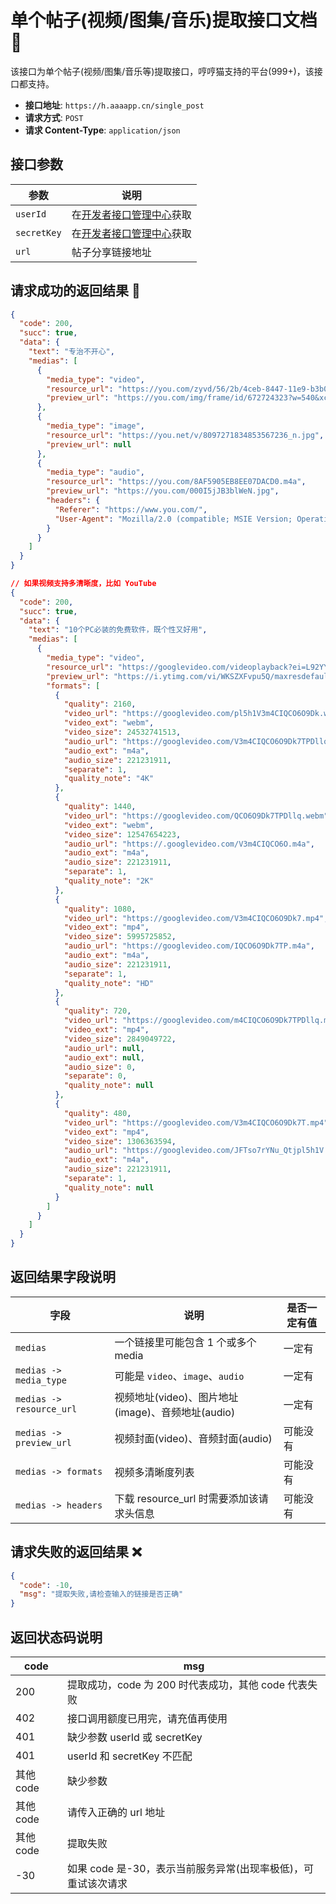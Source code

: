 # 单个帖子(视频/图集/音乐)提取接口文档 📄

该接口为单个帖子(视频/图集/音乐等)提取接口，哼哼猫支持的平台(999+)，该接口都支持。

- **接口地址**: `https://h.aaaapp.cn/single_post`
- **请求方式**: `POST`
- **请求 Content-Type**: `application/json`

## 接口参数

| 参数        | 说明                                                           |
| ----------- | -------------------------------------------------------------- |
| `userId`    | 在[开发者接口管理中心](https://h.aaaapp.cn/user/developer)获取 |
| `secretKey` | 在[开发者接口管理中心](https://h.aaaapp.cn/user/developer)获取 |
| `url`       | 帖子分享链接地址                                               |

## 请求成功的返回结果 🎉

```json
{
  "code": 200,
  "succ": true,
  "data": {
    "text": "专治不开心",
    "medias": [
      {
        "media_type": "video",
        "resource_url": "https://you.com/zyvd/56/2b/4ceb-8447-11e9-b3b0-00163e042306",
        "preview_url": "https://you.com/img/frame/id/672724323?w=540&xcdelogo=0"
      },
      {
        "media_type": "image",
        "resource_url": "https://you.net/v/8097271834853567236_n.jpg",
        "preview_url": null
      },
      {
        "media_type": "audio",
        "resource_url": "https://you.com/8AF5905EB8EE07DACD0.m4a",
        "preview_url": "https://you.com/000I5jJB3blWeN.jpg",
        "headers": {
          "Referer": "https://www.you.com/",
          "User-Agent": "Mozilla/2.0 (compatible; MSIE Version; Operating System)"
        }
      }
    ]
  }
}

// 如果视频支持多清晰度，比如 YouTube
{
  "code": 200,
  "succ": true,
  "data": {
    "text": "10个PC必装的免费软件，既个性又好用",
    "medias": [
      {
        "media_type": "video",
        "resource_url": "https://googlevideo.com/videoplayback?ei=L92YYsOeF9nbkgatuKvoDg",
        "preview_url": "https://i.ytimg.com/vi/WKSZXFvpu5Q/maxresdefault.jpg",
        "formats": [
          {
            "quality": 2160,
            "video_url": "https://googlevideo.com/pl5h1V3m4CIQCO6O9Dk.webm",
            "video_ext": "webm",
            "video_size": 24532741513,
            "audio_url": "https://googlevideo.com/V3m4CIQCO6O9Dk7TPDllq.m4a",
            "audio_ext": "m4a",
            "audio_size": 221231911,
            "separate": 1,
            "quality_note": "4K"
          },
          {
            "quality": 1440,
            "video_url": "https://googlevideo.com/QCO6O9Dk7TPDllq.webm",
            "video_ext": "webm",
            "video_size": 12547654223,
            "audio_url": "https://.googlevideo.com/V3m4CIQCO6O.m4a",
            "audio_ext": "m4a",
            "audio_size": 221231911,
            "separate": 1,
            "quality_note": "2K"
          },
          {
            "quality": 1080,
            "video_url": "https://googlevideo.com/V3m4CIQCO6O9Dk7.mp4",
            "video_ext": "mp4",
            "video_size": 5995725852,
            "audio_url": "https://googlevideo.com/IQCO6O9Dk7TP.m4a",
            "audio_ext": "m4a",
            "audio_size": 221231911,
            "separate": 1,
            "quality_note": "HD"
          },
          {
            "quality": 720,
            "video_url": "https://googlevideo.com/m4CIQCO6O9Dk7TPDllq.mp4",
            "video_ext": "mp4",
            "video_size": 2849049722,
            "audio_url": null,
            "audio_ext": null,
            "audio_size": 0,
            "separate": 0,
            "quality_note": null
          },
          {
            "quality": 480,
            "video_url": "https://googlevideo.com/V3m4CIQCO6O9Dk7T.mp4",
            "video_ext": "mp4",
            "video_size": 1306363594,
            "audio_url": "https://googlevideo.com/JFTso7rYNu_Qtjpl5h1V.m4a",
            "audio_ext": "m4a",
            "audio_size": 221231911,
            "separate": 1,
            "quality_note": null
          }
        ]
      }
    ]
  }
}
```

## 返回结果字段说明

| 字段                     | 说明                                              | 是否一定有值 |
| ------------------------ | ------------------------------------------------- | ------------ |
| `medias`                 | 一个链接里可能包含 1 个或多个 media               | 一定有       |
| `medias -> media_type`   | 可能是 `video`、`image`、`audio`                  | 一定有       |
| `medias -> resource_url` | 视频地址(video)、图片地址(image)、音频地址(audio) | 一定有       |
| `medias -> preview_url`  | 视频封面(video)、音频封面(audio)                  | 可能没有     |
| `medias -> formats`      | 视频多清晰度列表                                  | 可能没有     |
| `medias -> headers`      | 下载 resource_url 时需要添加该请求头信息          | 可能没有     |

## 请求失败的返回结果 ❌

```json
{
  "code": -10,
  "msg": "提取失败,请检查输入的链接是否正确"
}
```

## 返回状态码说明

| code      | msg                                                           |
| --------- | ------------------------------------------------------------- |
| 200       | 提取成功，code 为 200 时代表成功，其他 code 代表失败          |
| 402       | 接口调用额度已用完，请充值再使用                              |
| 401       | 缺少参数 userId 或 secretKey                                  |
| 401       | userId 和 secretKey 不匹配                                    |
| 其他 code | 缺少参数                                                      |
| 其他 code | 请传入正确的 url 地址                                         |
| 其他 code | 提取失败                                                      |
| -30       | 如果 code 是-30，表示当前服务异常(出现率极低)，可重试该次请求 |

